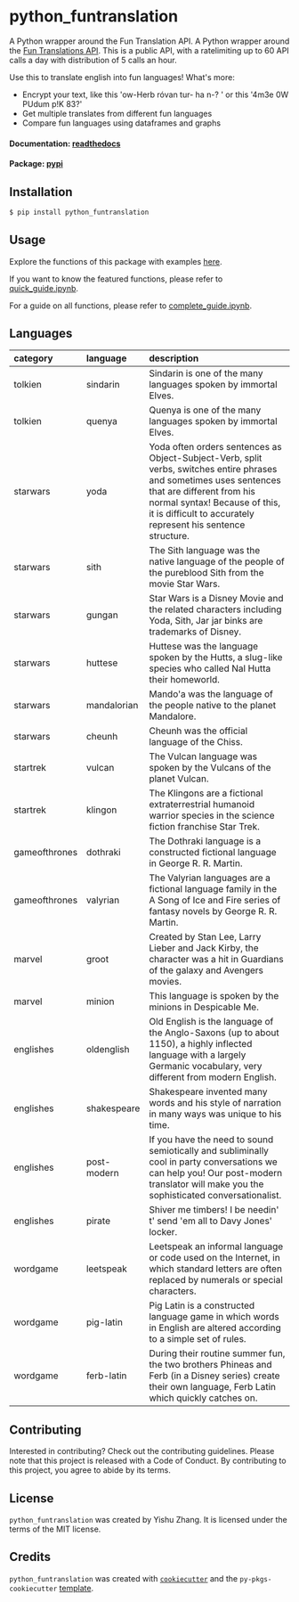 
# python_funtranslation

A Python wrapper around the Fun Translation API.
A Python wrapper around the [Fun Translations API](https://funtranslations.com/api/). This is a public API, with a ratelimiting up to 60 API calls a day with distribution of 5 calls an hour.

Use this to translate english into fun languages! 
What's more: 
- Encrypt your text, like this 'ow-Herb róvan tur- ha n-? ' or this '4m3e 0W PUdum p!K 83?'
- Get multiple translates from different fun languages
- Compare fun languages using dataframes and graphs

#### Documentation: [readthedocs](https://python-funtranslation.readthedocs.io/)

#### Package: [pypi](https://pypi.org/project/python_funtranslation/)


## Installation

```bash
$ pip install python_funtranslation
```

## Usage

Explore the functions of this package with examples [here](https://python-funtranslation.readthedocs.io/en/latest/autoapi/python_funtranslation/python_funtranslation/index.html#python_funtranslation.python_funtranslation.get_full_description).

If you want to know the featured functions, please refer to [quick_guide.ipynb](https://github.com/QMSS-G5072-2023/fun-translation-api-python-wrapper/blob/master/quick_guide.ipynb).

For a guide on all functions, please refer to [complete_guide.ipynb](https://github.com/QMSS-G5072-2023/fun-translation-api-python-wrapper/blob/master/complete_guide.ipynb).


## Languages


| category      | language    | description                                                                                                                                                                                                                                     |
|:--------------|:------------|:------------------------------------------------------------------------------------------------------------------------------------------------------------------------------------------------------------------------------------------------|
| tolkien       | sindarin    | Sindarin is one of the many languages spoken by immortal Elves.                                                                                                                                                                                  |
| tolkien       | quenya      | Quenya is one of the many languages spoken by immortal Elves.                                                                                                                                                                                    |
| starwars      | yoda        | Yoda often orders sentences as Object-Subject-Verb, split verbs, switches entire phrases and sometimes uses sentences that are different from his normal syntax! Because of this, it is difficult to accurately represent his sentence structure. |
| starwars      | sith        | The Sith language was the native language of the people of the pureblood Sith from the movie Star Wars.                                                                                                                                          |
| starwars      | gungan      | Star Wars is a Disney Movie and the related characters including Yoda, Sith, Jar jar binks are trademarks of Disney.                                                                                                                           |
| starwars      | huttese     | Huttese was the language spoken by the Hutts, a slug-like species who called Nal Hutta their homeworld.                                                                                                                                          |
| starwars      | mandalorian | Mando'a was the language of the people native to the planet Mandalore.                                                                                                                                                                           |
| starwars      | cheunh      | Cheunh was the official language of the Chiss.                                                                                                                                                                                                   |
| startrek      | vulcan      | The Vulcan language was spoken by the Vulcans of the planet Vulcan.                                                                                                                                                                              |
| startrek      | klingon     | The Klingons are a fictional extraterrestrial humanoid warrior species in the science fiction franchise Star Trek.                                                                                                                               |
| gameofthrones | dothraki    | The Dothraki language is a constructed fictional language in George R. R. Martin.                                                                                                                                                                 |
| gameofthrones | valyrian    | The Valyrian languages are a fictional language family in the A Song of Ice and Fire series of fantasy novels by George R. R. Martin.                                                                                                         |
| marvel        | groot       | Created by Stan Lee, Larry Lieber and Jack Kirby, the character was a hit in Guardians of the galaxy and Avengers movies.                                                                                                                        |
| marvel        | minion      | This language is spoken by the minions in Despicable Me.                                                                                                                                                                                         |
| englishes     | oldenglish  | Old English is the language of the Anglo-Saxons (up to about 1150), a highly inflected language with a largely Germanic vocabulary, very different from modern English.                                                                   |
| englishes     | shakespeare | Shakespeare invented many words and his style of narration in many ways was unique to his time.                                                                                                                                                  |
| englishes     | post-modern | If you have the need to sound semiotically and subliminally cool in party conversations we can help you! Our post-modern translator will make you the sophisticated conversationalist.                                                         |
| englishes     | pirate      | Shiver me timbers! I be needin' t' send 'em all to Davy Jones' locker.                                                                                                                                                                           |
| wordgame      | leetspeak   | Leetspeak an informal language or code used on the Internet, in which standard letters are often replaced by numerals or special characters.                                                                                                     |
| wordgame      | pig-latin   | Pig Latin is a constructed language game in which words in English are altered according to a simple set of rules.                                                                                                                               |
| wordgame      | ferb-latin  | During their routine summer fun, the two brothers Phineas and Ferb (in a Disney series) create their own language, Ferb Latin which quickly catches on.                                      |



## Contributing

Interested in contributing? Check out the contributing guidelines. Please note that this project is released with a Code of Conduct. By contributing to this project, you agree to abide by its terms.

## License

`python_funtranslation` was created by Yishu Zhang. It is licensed under the terms of the MIT license.

## Credits

`python_funtranslation` was created with [`cookiecutter`](https://cookiecutter.readthedocs.io/en/latest/) and the `py-pkgs-cookiecutter` [template](https://github.com/py-pkgs/py-pkgs-cookiecutter).
